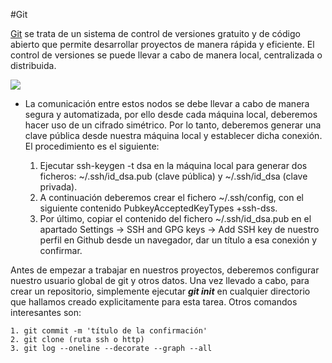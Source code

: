#Git

[Git](https://git-scm.com/) se trata de un sistema de control de versiones gratuito y de código abierto que permite desarrollar proyectos de manera rápida y eficiente.
El control de versiones se puede llevar a cabo de manera local, centralizada o distribuida. 

![](https://git-scm.com/book/en/v2/images/distributed.png)

* La comunicación entre estos nodos se debe llevar a cabo de manera segura y automatizada, por ello desde cada máquina local, deberemos hacer uso de un cifrado simétrico. Por lo tanto, deberemos generar una clave pública desde nuestra máquina local y establecer dicha conexión. El procedimiento es el siguiente:

    1. Ejecutar ssh-keygen -t dsa en la máquina local para generar dos ficheros: ~/.ssh/id_dsa.pub (clave pública) y~/.ssh/id_dsa (clave privada).
    2. A continuación deberemos crear el fichero ~/.ssh/config, con el siguiente contenido PubkeyAcceptedKeyTypes +ssh-dss.
    3. Por último, copiar el contenido del fichero ~/.ssh/id_dsa.pub en el apartado Settings -> SSH and GPG keys -> Add SSH key de nuestro perfil en Github desde un navegador, dar un título a esa conexión y confirmar.
    
Antes de empezar a trabajar en nuestros proyectos, deberemos configurar nuestro usuario global de git y otros datos. Una vez llevado a cabo, para crear un repositorio, simplemente ejecutar ***git init*** en cualquier directorio que hallamos creado explicitamente para esta tarea. 
Otros comandos interesantes son:

    1. git commit -m 'título de la confirmación'
    2. git clone (ruta ssh o http)
    3. git log --oneline --decorate --graph --all
